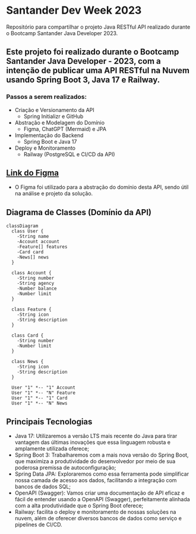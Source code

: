 # Santander Dev Week 2023
Repositório para compartilhar o projeto Java RESTful API realizado durante o Bootcamp Santander Java Developer 2023.

## Este projeto foi realizado durante o Bootcamp Santander Java Developer - 2023, com a intenção de publicar uma API RESTful na Nuvem usando Spring Boot 3, Java 17 e Railway.
### Passos a serem realizados:
- Criação e Versionamento da API
  - Spring Initializr e GitHub
- Abstração e Modelagem do Domínio
   - Figma, ChatGPT (Mermaid) e JPA
- Implementação do Backend
  - Spring Boot e Java 17
- Deploy e Monitoramento
  - Railway (PostgreSQL e CI/CD da API)

## [Link do Figma](https://www.figma.com/file/0ZsjwjsYlYd3timxqMWlbj/SANTANDER---Projeto-Web%2FMobile?type=design&node-id=1421-432&mode=design)
-  O Figma foi utilizado para a abstração do domínio desta API, sendo útil na análise e projeto da solução.

## Diagrama de Classes (Domínio da API)
```mermaid
classDiagram
  class User {
    -String name
    -Account account
    -Feature[] features
    -Card card
    -News[] news
  }

  class Account {
    -String number
    -String agency
    -Number balance
    -Number limit
  }

  class Feature {
    -String icon
    -String description
  }

  class Card {
    -String number
    -Number limit
  }

  class News {
    -String icon
    -String description
  }

  User "1" *-- "1" Account
  User "1" *-- "N" Feature
  User "1" *-- "1" Card
  User "1" *-- "N" News
```

## Principais Tecnologias
- Java 17: Utilizaremos a versão LTS mais recente do Java para tirar vantagem das últimas inovações que essa linguagem robusta e amplamente utilizada oferece;
- Spring Boot 3: Trabalharemos com a mais nova versão do Spring Boot, que maximiza a produtividade do desenvolvedor por meio de sua poderosa premissa de autoconfiguração;
- Spring Data JPA: Exploraremos como essa ferramenta pode simplificar nossa camada de acesso aos dados, facilitando a integração com bancos de dados SQL;
- OpenAPI (Swagger): Vamos criar uma documentação de API eficaz e fácil de entender usando a OpenAPI (Swagger), perfeitamente alinhada com a alta produtividade que o Spring Boot oferece;
- Railway: facilita o deploy e monitoramento de nossas soluções na nuvem, além de oferecer diversos bancos de dados como serviço e pipelines de CI/CD.
